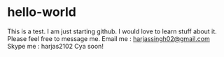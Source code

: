 # hello-world
This is a test.
I am just starting github.
I would love to learn stuff about it.
Please feel free to message me.
Email me : harjassingh02@gmail.com
Skype me :  harjas2102
Cya soon!
